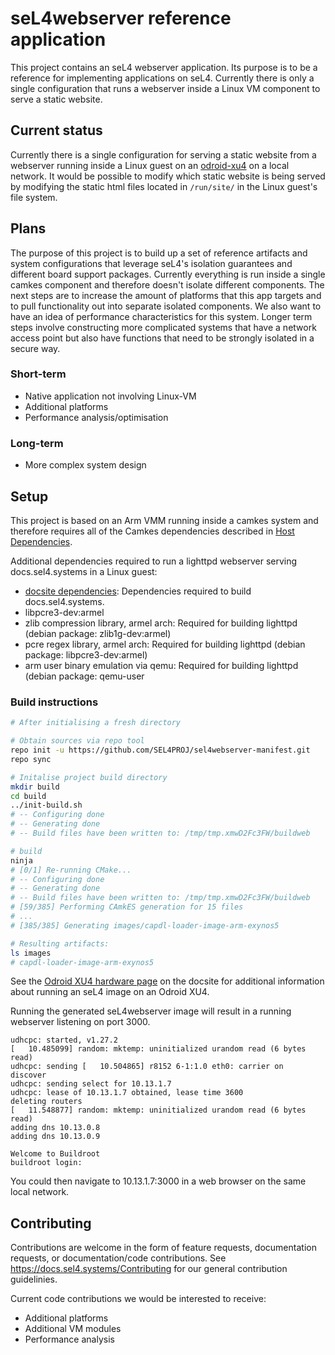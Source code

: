 <!--
 Copyright 2017, Data61
 Commonwealth Scientific and Industrial Research Organisation (CSIRO)
 ABN 41 687 119 230.

 This software may be distributed and modified according to the terms of
 the BSD 2-Clause license. Note that NO WARRANTY is provided.
 See "LICENSE_BSD2.txt" for details.

 @TAG(DATA61_BSD)
-->

# seL4webserver reference application

This project contains an seL4 webserver application.  Its purpose is to be a reference for
implementing applications on seL4. Currently there is only a single configuration that runs
a webserver inside a Linux VM component to serve a static website.

## Current status

Currently there is a single configuration for serving a static website from a webserver running
inside a Linux guest on an [odroid-xu4][odroid-xu4] on a local network. It would be possible to
modify which static website is being served by modifying the static html files located in `/run/site/`
in the Linux guest's file system.

[odroid-xu4]:https://wiki.odroid.com/odroid-xu4/odroid-xu4
## Plans

The purpose of this project is to build up a set of reference artifacts and system configurations
that leverage seL4's isolation guarantees and different board support packages.  Currently
everything is run inside a single camkes component and therefore doesn't isolate different components.
The next steps are to increase the amount of platforms that this app targets and to pull functionality
out into separate isolated components. We also want to have an idea of performance characteristics for
this system.  Longer term steps involve constructing more complicated systems that have a network
access point but also have functions that need to be strongly isolated in a secure way.

### Short-term

- Native application not involving Linux-VM
- Additional platforms
- Performance analysis/optimisation

### Long-term
- More complex system design

## Setup

This project is based on an Arm VMM running inside a camkes system and therefore requires all of the 
Camkes dependencies described in [Host Dependencies][host-dependencies].

Additional dependencies required to run a lighttpd webserver serving docs.sel4.systems in a Linux guest:
- [docsite dependencies][docsite-deps]: Dependencies required to build docs.sel4.systems.
- libpcre3-dev:armel
- zlib compression library, armel arch: Required for building lighttpd (debian package: zlib1g-dev:armel)
- pcre regex library, armel arch: Required for building lighttpd (debian package: libpcre3-dev:armel)
- arm user binary emulation via qemu: Required for building lighttpd (debian package: qemu-user

### Build instructions

```sh
# After initialising a fresh directory

# Obtain sources via repo tool
repo init -u https://github.com/SEL4PROJ/sel4webserver-manifest.git
repo sync

# Initalise project build directory
mkdir build
cd build
../init-build.sh
# -- Configuring done
# -- Generating done
# -- Build files have been written to: /tmp/tmp.xmwD2Fc3FW/buildweb

# build
ninja
# [0/1] Re-running CMake...
# -- Configuring done
# -- Generating done
# -- Build files have been written to: /tmp/tmp.xmwD2Fc3FW/buildweb
# [59/385] Performing CAmkES generation for 15 files
# ...
# [385/385] Generating images/capdl-loader-image-arm-exynos5

# Resulting artifacts:
ls images
# capdl-loader-image-arm-exynos5
```

See the [Odroid XU4 hardware page](https://docs.sel4.systems/Hardware/OdroidXU4.html) on the docsite
for additional information about running an seL4 image on an Odroid XU4.

Running the generated seL4webserver image will result in a running webserver listening on port 3000.

```
udhcpc: started, v1.27.2
[   10.485099] random: mktemp: uninitialized urandom read (6 bytes read)
udhcpc: sending [   10.504865] r8152 6-1:1.0 eth0: carrier on
discover
udhcpc: sending select for 10.13.1.7
udhcpc: lease of 10.13.1.7 obtained, lease time 3600
deleting routers
[   11.548877] random: mktemp: uninitialized urandom read (6 bytes read)
adding dns 10.13.0.8
adding dns 10.13.0.9

Welcome to Buildroot
buildroot login:

```
You could then navigate to 10.13.1.7:3000 in a web browser on the same local network.

[host-dependencies]:https://docs.sel4.systems/HostDependencies
[docsite-deps]:https://github.com/SEL4PROJ/docs/blob/master/tools/Dockerfile

## Contributing

Contributions are welcome in the form of feature requests, documentation requests, or documentation/code contributions.
See https://docs.sel4.systems/Contributing for our general contribution guidelinies.

Current code contributions we would be interested to receive:
- Additional platforms
- Additional VM modules
- Performance analysis
